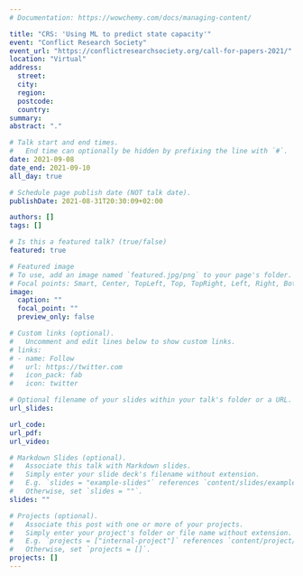 ```yaml
---
# Documentation: https://wowchemy.com/docs/managing-content/

title: "CRS: 'Using ML to predict state capacity'"
event: "Conflict Research Society"
event_url: "https://conflictresearchsociety.org/call-for-papers-2021/"
location: "Virtual"
address:
  street:
  city:
  region:
  postcode:
  country:
summary:
abstract: "."

# Talk start and end times.
#   End time can optionally be hidden by prefixing the line with `#`.
date: 2021-09-08
date_end: 2021-09-10
all_day: true

# Schedule page publish date (NOT talk date).
publishDate: 2021-08-31T20:30:09+02:00

authors: []
tags: []

# Is this a featured talk? (true/false)
featured: true

# Featured image
# To use, add an image named `featured.jpg/png` to your page's folder. 
# Focal points: Smart, Center, TopLeft, Top, TopRight, Left, Right, BottomLeft, Bottom, BottomRight.
image:
  caption: ""
  focal_point: ""
  preview_only: false

# Custom links (optional).
#   Uncomment and edit lines below to show custom links.
# links:
# - name: Follow
#   url: https://twitter.com
#   icon_pack: fab
#   icon: twitter

# Optional filename of your slides within your talk's folder or a URL.
url_slides:

url_code:
url_pdf:
url_video:

# Markdown Slides (optional).
#   Associate this talk with Markdown slides.
#   Simply enter your slide deck's filename without extension.
#   E.g. `slides = "example-slides"` references `content/slides/example-slides.md`.
#   Otherwise, set `slides = ""`.
slides: ""

# Projects (optional).
#   Associate this post with one or more of your projects.
#   Simply enter your project's folder or file name without extension.
#   E.g. `projects = ["internal-project"]` references `content/project/deep-learning/index.md`.
#   Otherwise, set `projects = []`.
projects: []
---
```

